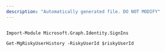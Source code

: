 ```yaml
---
description: "Automatically generated file. DO NOT MODIFY"
---
```


```powershellv2

Import-Module Microsoft.Graph.Identity.SignIns

Get-MgRiskyUserHistory -RiskyUserId $riskyUserId

```